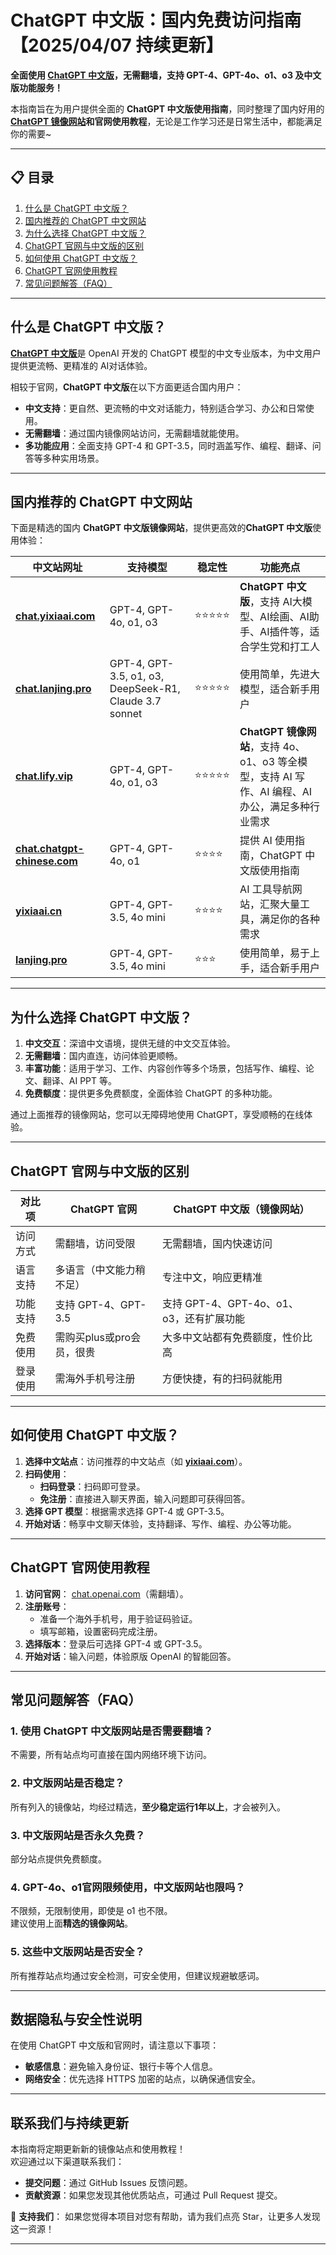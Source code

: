 # ChatGPT 中文版：国内免费访问指南【2025/04/07 持续更新】               

**全面使用 [ChatGPT 中文版](https://chat.yixiaai.com)，无需翻墙，支持 GPT-4、GPT-4o、o1、o3 及中文版功能服务！**

本指南旨在为用户提供全面的 **ChatGPT 中文版使用指南**，同时整理了国内好用的 **[ChatGPT 镜像网站](https://chat.lanjing.pro)**和**官网使用教程**，无论是工作学习还是日常生活中，都能满足你的需要~

---

## 📋 目录

1. [什么是 ChatGPT 中文版？](#什么是-chatgpt-中文版)
2. [国内推荐的 ChatGPT 中文网站](#国内推荐的-chatgpt-中文网站)
3. [为什么选择 ChatGPT 中文版？](#为什么选择-chatgpt-中文版)
4. [ChatGPT 官网与中文版的区别](#chatgpt-官网与中文版的区别)
5. [如何使用 ChatGPT 中文版？](#如何使用-chatgpt-中文版)
6. [ChatGPT 官网使用教程](#chatgpt-官网使用教程)
7. [常见问题解答（FAQ）](#常见问题解答faq)

---

## 什么是 ChatGPT 中文版？

[**ChatGPT 中文版**](https://chat.yixiaai.com)是 OpenAI 开发的 ChatGPT 模型的中文专业版本，为中文用户提供更流畅、更精准的 AI对话体验。

相较于官网，**ChatGPT 中文版**在以下方面更适合国内用户：

- **中文支持**：更自然、更流畅的中文对话能力，特别适合学习、办公和日常使用。
- **无需翻墙**：通过国内镜像网站访问，无需翻墙就能使用。
- **多功能应用**：全面支持 GPT-4 和 GPT-3.5，同时涵盖写作、编程、翻译、问答等多种实用场景。

---

## 国内推荐的 ChatGPT 中文网站

下面是精选的国内 **ChatGPT 中文版镜像网站**，提供更高效的**ChatGPT 中文版**使用体验：

| 中文站网址                                   | 支持模型                         | 稳定性 | 功能亮点                                                         |
|----------------------------------------------|----------------------------------|--------|------------------------------------------------------------------|
| **[chat.yixiaai.com](https://chat.yixiaai.com)** | GPT-4, GPT-4o, o1, o3            | ⭐⭐⭐⭐⭐  | **ChatGPT 中文版**，支持 AI大模型、AI绘画、AI助手、AI插件等，适合学生党和打工人 |
| **[chat.lanjing.pro](https://chat.lanjing.pro)**  | GPT-4, GPT-3.5, o1, o3, DeepSeek-R1, Claude 3.7 sonnet  | ⭐⭐⭐⭐⭐  | 使用简单，先进大模型，适合新手用户          |
| **[chat.lify.vip](https://www.yixiaai.com)**     | GPT-4, GPT-4o, o1, o3            | ⭐⭐⭐⭐⭐  | **ChatGPT 镜像网站**，支持 4o、o1、o3 等全模型，支持 AI 写作、AI 编程、AI 办公，满足多种行业需求   |
| **[chat.chatgpt-chinese.com](https://chat.chatgpt-chinese.com)** | GPT-4, GPT-4o, o1                | ⭐⭐⭐⭐   | 提供 AI 使用指南，ChatGPT 中文版使用指南                       |
| **[yixiaai.cn](https://yixiaai.cn)**           | GPT-4, GPT-3.5, 4o mini          | ⭐⭐⭐⭐   | AI 工具导航网站，汇聚大量工具，满足你的各种需求                   |
| **[lanjing.pro](https://lanjing.pro)**            | GPT-4, GPT-3.5, 4o mini          | ⭐⭐⭐    | 使用简单，易于上手，适合新手用户                                   |

---

## 为什么选择 ChatGPT 中文版？

1. **中文交互**：深谙中文语境，提供无缝的中文交互体验。
2. **无需翻墙**：国内直连，访问体验更顺畅。
3. **丰富功能**：适用于学习、工作、内容创作等多个场景，包括写作、编程、论文、翻译、AI PPT 等。
4. **免费额度**：提供更多免费额度，全面体验 ChatGPT 的多种功能。

通过上面推荐的镜像网站，您可以无障碍地使用 ChatGPT，享受顺畅的在线体验。

---

## ChatGPT 官网与中文版的区别

| 对比项        | ChatGPT 官网                  | ChatGPT 中文版（镜像网站）          |
|---------------|-------------------------------|-------------------------------------|
| 访问方式      | 需翻墙，访问受限           | 无需翻墙，国内快速访问               |
| 语言支持      | 多语言（中文能力稍不足） | 专注中文，响应更精准             |
| 功能支持      | 支持 GPT-4、GPT-3.5           | 支持 GPT-4、GPT-4o、o1、o3，还有扩展功能 |
| 免费使用      | 需购买plus或pro会员，很贵   | 大多中文站都有免费额度，性价比高                |
| 登录使用      | 需海外手机号注册               | 方便快捷，有的扫码就能用            |

---

## 如何使用 ChatGPT 中文版？

1. **选择中文站点**：访问推荐的中文站点（如 **[yixiaai.com](https://www.yixiaai.com)**）。
2. **扫码使用**：
   - **扫码登录**：扫码即可登录。
   - **免注册**：直接进入聊天界面，输入问题即可获得回答。
3. **选择 GPT 模型**：根据需求选择 GPT-4 或 GPT-3.5。
4. **开始对话**：畅享中文聊天体验，支持翻译、写作、编程、办公等功能。

---

## ChatGPT 官网使用教程

1. **访问官网**： [chat.openai.com](https://chat.openai.com)（需翻墙）。
2. **注册账号**：
   - 准备一个海外手机号，用于验证码验证。
   - 填写邮箱，设置密码完成注册。
3. **选择版本**：登录后可选择 GPT-4 或 GPT-3.5。
4. **开始对话**：输入问题，体验原版 OpenAI 的智能回答。

---

## 常见问题解答（FAQ）

### 1. 使用 ChatGPT 中文版网站是否需要翻墙？
不需要，所有站点均可直接在国内网络环境下访问。

### 2. 中文版网站是否稳定？
所有列入的镜像站，均经过精选，**至少稳定运行1年以上**，才会被列入。

### 3. 中文版网站是否永久免费？
部分站点提供免费额度。

### 4. GPT-4o、o1官网限频使用，中文版网站也限吗？
不限频，无限制使用，即使是 o1 也不限。  
建议使用上面**精选的镜像网站**。

### 5. 这些中文版网站是否安全？
所有推荐站点均通过安全检测，可安全使用，但建议规避敏感词。

---

## 数据隐私与安全性说明

在使用 ChatGPT 中文版和官网时，请注意以下事项：
- **敏感信息**：避免输入身份证、银行卡等个人信息。
- **网络安全**：优先选择 HTTPS 加密的站点，以确保通信安全。

---

## 联系我们与持续更新

本指南将定期更新新的镜像站点和使用教程！  
欢迎通过以下渠道联系我们：

- **提交问题**：通过 GitHub Issues 反馈问题。
- **贡献资源**：如果您发现其他优质站点，可通过 Pull Request 提交。

🌟 **支持我们**：
如果您觉得本项目对您有帮助，请为我们点亮 Star，让更多人发现这一资源！

---
